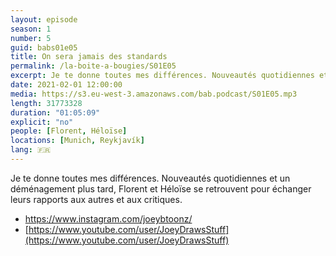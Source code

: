```yaml
---
layout: episode
season: 1
number: 5
guid: babs01e05
title: On sera jamais des standards
permalink: /la-boite-a-bougies/S01E05
excerpt: Je te donne toutes mes différences. Nouveautés quotidiennes et un déménagement plus tard, Florent et Héloïse se retrouvent pour échanger leurs rapports aux autres et aux critiques.
date: 2021-02-01 12:00:00
media: https://s3.eu-west-3.amazonaws.com/bab.podcast/S01E05.mp3
length: 31773328
duration: "01:05:09" 
explicit: "no"
people: [Florent, Héloïse]
locations: [Munich, Reykjavík]
lang: 🇫🇷
---
```


Je te donne toutes mes différences. Nouveautés quotidiennes et un déménagement plus tard, Florent et Héloïse se retrouvent pour échanger leurs rapports aux autres et aux critiques.

- [https://www.instagram.com/joeybtoonz/ ](https://www.instagram.com/joeybtoonz/)
- [https://www.youtube.com/user/JoeyDrawsStuff](https://www.youtube.com/user/JoeyDrawsStuff)